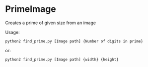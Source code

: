 # PrimeImage

Creates a prime of given size from an image

Usage:

	python2 find_prime.py [Image path] {Number of digits in prime}
	
or:
	
	python2 find_prime.py [Image path] {width} {height}
